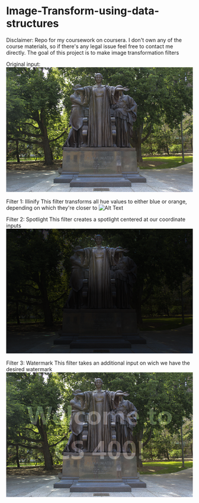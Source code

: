 # Image-Transform-using-data-structures

Disclaimer: Repo for my coursework on coursera. I don't own any of the course materials, so if there's any legal issue feel free to contact me directly.
The goal of this project is to make image transformation filters

Original input:
![Alt Text](https://github.com/NARAYAN1201/Image-Transform-using-data-structures/blob/main/Image-Transform/alma.png)

Filter 1: Illinify
This filter transforms all hue values to either blue or orange, depending on which they're closer to
![Alt Text](https://github.com/NARAYAN1201/Image-Transform-using-data-structures/blob/main/Image-Transform/out-illinify.png)

Filter 2: Spotlight
This filter creates a spotlight centered at our coordinate inputs
![Alt Text](https://github.com/NARAYAN1201/Image-Transform-using-data-structures/blob/main/Image-Transform/out-spotlight.png)

Filter 3: Watermark
This filter takes an additional input on wich we have the desired watermark
![Alt Text](https://github.com/NARAYAN1201/Image-Transform-using-data-structures/blob/main/Image-Transform/out-watermark.png)



